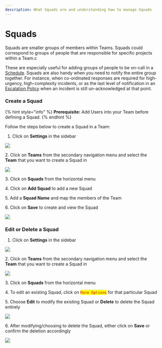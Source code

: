 ```yaml
---
description: What Squads are and understanding how to manage Squads
---
```


# Squads

Squads are smaller groups of members within Teams. Squads could correspond to groups of people that are responsible for specific projects within a Team.c

These are especially useful for adding groups of people to be on-call in a [Schedule](https://support.squadcast.com/docs/schedules). Squads are also handy when you need to notify the entire group together. For instance, when co-ordinated responses are required for high-urgency, high-complexity incidents, or as the last level of notification in an [Escalation Policy](https://support.squadcast.com/docs/escalation-policies) when an incident is still un-acknowledged at that point.

### Create a Squad <a href="#create-a-squad" id="create-a-squad"></a>

{% hint style="info" %}
**Prerequisite:** Add Users into your Team before defining a Squad.
{% endhint %}

Follow the steps below to create a Squad in a Team:

1. Click on **Settings** in the sidebar

![](<../.gitbook/assets/add\_and\_delete\_users\_1 (1) (1) (1) (10) (1).png>)

2\. Click on **Teams** from the secondary navigation menu and select the **Team** that you want to create a Squad in

![](<../.gitbook/assets/add\_and\_delete\_teams\_1 (1) (1) (3).png>)

3\. Click on **Squads** from the horizontal menu

4\. Click on **Add Squad** to add a new Squad

5\. Add a **Squad Name** and map the members of the Team

6\. Click on **Save** to create and view the Squad

![](../.gitbook/assets/squads\_1.png)

### Edit or Delete a Squad <a href="#edit-or-delete-a-squad" id="edit-or-delete-a-squad"></a>

1. Click on **Settings** in the sidebar

![](<../.gitbook/assets/add\_and\_delete\_users\_1 (1) (1) (1) (10) (5).png>)

2\. Click on **Teams** from the secondary navigation menu and select the **Team** that you want to create a Squad in

![](<../.gitbook/assets/add\_and\_delete\_teams\_1 (1) (2).png>)

3\. Click on **Squads** from the horizontal menu

4\. To edit an existing Squad, click on <mark style="color:red;">`More Options`</mark> for that particular Squad

5\. Choose **Edit** to modify the existing Squad or **Delete** to delete the Squad entirely

![](../.gitbook/assets/squads\_3.png)

6\. After modifying/choosing to delete the Squad, either click on **Save** or confirm the deletion accordingly

![](../.gitbook/assets/squads\_2.png)
